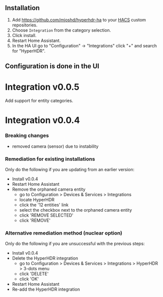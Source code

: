 <!-- {% if not installed %} -->

## Installation

1. Add <https://github.com/mjoshd/hyperhdr-ha> to your [HACS](https://hacs.xyz/) custom repositories.
1. Choose `Integration` from the category selection.
1. Click install.
1. Restart Home Assistant.
1. In the HA UI go to "Configuration" -> "Integrations" click "+" and search for "HyperHDR".

## Configuration is done in the UI
<!-- {% endif %} -->

<!-- {% if installed %} -->
# Integration v0.0.5

Add support for entity categories.

# Integration v0.0.4

### Breaking changes

- removed camera (sensor) due to instability

### Remediation for existing installations

Only do the following if you are updating from an earlier version:

- Install v0.0.4
- Restart Home Assistant
- Remove the orphaned camera entity
  - go to Configuration > Devices & Services > Integrations
  - locate HyperHDR
  - click the '12 entities' link
  - select the checkbox next to the orphaned camera entity
  - click 'REMOVE SELECTED'
  - click 'REMOVE'

### Alternative remediation method (nuclear option)

Only do the following if you are unsuccessful with the previous steps:

- Install v0.0.4
- Delete the HyperHDR integration
  - go to Configuration > Devices & Services > Integrations > HyperHDR > 3-dots menu
  - click 'DELETE'
  - click 'OK'
- Restart Home Assistant
- Re-add the HyperHDR integration
<!-- {% endif %} -->

